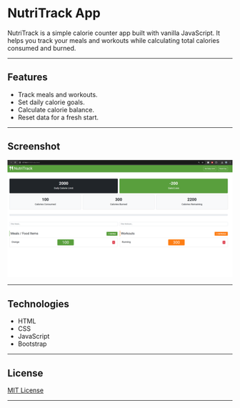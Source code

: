 # NutriTrack App

NutriTrack is a simple calorie counter app built with vanilla JavaScript. It helps you track your meals and workouts while calculating total calories consumed and burned.

---

## Features

- Track meals and workouts.
- Set daily calorie goals.
- Calculate calorie balance.
- Reset data for a fresh start.

---

## Screenshot

![Homescreen](homescreen.png)

---

## Technologies

- HTML
- CSS
- JavaScript
- Bootstrap
---

## License

[MIT License](LICENSE)
****
